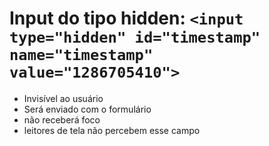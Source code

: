 # Input do tipo hidden: `<input type="hidden" id="timestamp" name="timestamp" value="1286705410">`

-   Invisível ao usuário
-   Será enviado com o formulário
-   não receberá foco
-   leitores de tela não percebem esse campo